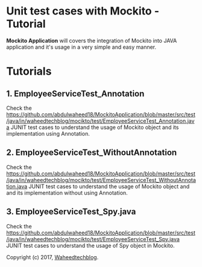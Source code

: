 Unit test cases with Mockito - Tutorial
==============================================

**Mockito Application** will covers the integration of Mockito into JAVA application and it's usage in a very simple and easy manner.

# Tutorials

## 1. EmployeeServiceTest_Annotation
Check the https://github.com/abdulwaheed18/MockitoApplication/blob/master/src/test/java/in/waheedtechblog/mocikto/test/EmployeeServiceTest_Annotation.java JUNIT test cases to understand the usage of Mockito object and its implementation using Annotation.

## 2. EmployeeServiceTest_WithoutAnnotation
Check the https://github.com/abdulwaheed18/MockitoApplication/blob/master/src/test/java/in/waheedtechblog/mocikto/test/EmployeeServiceTest_WithoutAnnotation.java JUNIT test cases to understand the usage of Mockito object and and its implementation without using Annotation.

## 3. EmployeeServiceTest_Spy.java
Check the https://github.com/abdulwaheed18/MockitoApplication/blob/master/src/test/java/in/waheedtechblog/mocikto/test/EmployeeServiceTest_Spy.java JUNIT test cases to understand the usage of Spy object in Mockito.

Copyright (c) 2017, [Waheedtechblog](http://www.waheedtechblog.in/).
